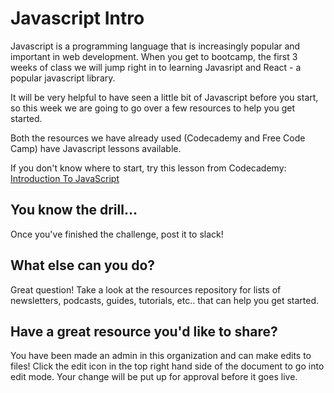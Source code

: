 # Javascript Intro

Javascript is a programming language that is increasingly popular and important in web development. When you get to bootcamp, the first 3 weeks of class we will jump right in to learning Javasript and React - a popular javascript library. 

It will be very helpful to have seen a little bit of Javascript before you start, so this week we are going to go over a few resources to help you get started. 

Both the resources we have already used (Codecademy and Free Code Camp) have Javascript lessons available.

If you don't know where to start, try this lesson from Codecademy: <a href="https://www.codecademy.com/learn/introduction-to-javascript">Introduction To JavaScript</a>

## You know the drill...
Once you've finished the challenge, post it to slack!

## What else can you do?
Great question! Take a look at the resources repository for lists of newsletters, podcasts, guides, tutorials, etc.. that can help you get started. 

## Have a great resource you'd like to share?
You have been made an admin in this organization and can make edits to files! Click the edit icon in the top right hand side of the document to go into edit mode. Your change will be put up for approval before it goes live. 
